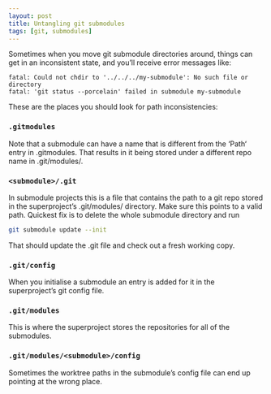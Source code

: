 ```yaml
---
layout: post
title: Untangling git submodules
tags: [git, submodules]
---
```

Sometimes when you move git submodule directories around, things can get
in an inconsistent state, and you’ll receive error messages like:

```
fatal: Could not chdir to '../../../my-submodule': No such file or directory
fatal: 'git status --porcelain' failed in submodule my-submodule
```

These are the places you should look for path inconsistencies:

### `.gitmodules`
Note that a submodule can have a name that is different from the ‘Path‘
entry in .gitmodules. That results in it being stored under a different
repo name in .git/modules/.

### `<submodule>/.git`
In submodule projects this is a file that contains the path to a git
repo stored in the superproject’s .git/modules/ directory. Make sure
this points to a valid path. Quickest fix is to delete the whole
submodule directory and run
```bash
git submodule update --init
```

That should update the .git file and check out a fresh working copy.

### `.git/config`
When you initialise a submodule an entry is added for it in the
superproject’s git config file.

### `.git/modules`
This is where the superproject stores the repositories for all of the submodules.

### `.git/modules/<submodule>/config`
Sometimes the worktree paths in the submodule’s config file can end up pointing at the wrong place.
